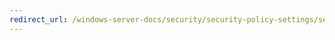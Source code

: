 ```yaml
---
redirect_url: /windows-server-docs/security/security-policy-settings/security-options/interactive-logon-do-not-display-last-user-name.md
---
```

